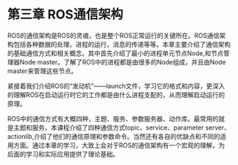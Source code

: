 # 第三章 ROS通信架构

ROS的通信架构是ROS的灵魂，也是整个ROS正常运行的关键所在。ROS通信架构包括各种数据的处理，进程的运行，消息的传递等等。本章主要介绍了通信架构的基础通信方式和相关概念。其中首先介绍了最小的进程单元节点Node,和节点管理器Node master。了解了ROS中的进程都是由很多的Node组成，并且由Node master来管理这些节点。

紧接着我们介绍ROS的“发动机”——launch文件，学习它的格式和内容，更深入的理解ROS在启动运行时它的工作都是由什么进程支配的，从而理解启动运行的原理。

ROS中的通信方式有大概四种，主题、服务、参数服务器、动作库。最常用的就是主题和服务，本课程介绍了四种通信方式topic、service、parameter server、actionlib,介绍了他们的通信原理和参数命令。当然还有各自的优缺点和不同的适用方面。通过本章的学习，大致上会对于ROS的通信架构有一个宏观的理解，为后面的学习和实际应用提供了理论基础。